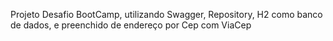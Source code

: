 Projeto Desafio BootCamp, utilizando Swagger, Repository, H2 como banco de dados, e preenchido de endereço por Cep com ViaCep
